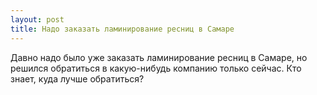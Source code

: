 ```yaml
---
layout: post 
title: Надо заказать ламинирование ресниц в Самаре 
--- 
```

Давно надо было уже заказать ламинирование ресниц в Самаре, но решился обратиться в какую-нибудь компанию только сейчас. Кто знает, куда лучше обратиться?